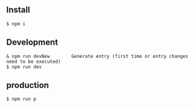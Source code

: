 ## Install
```$xslt
$ npm i                        
```

## Development
```$xslt
& npm run devNew        Generate entry (first time or entry changes need to be executed)
$ npm run dev
```
## production
```$xslt
$ npm run p         
```